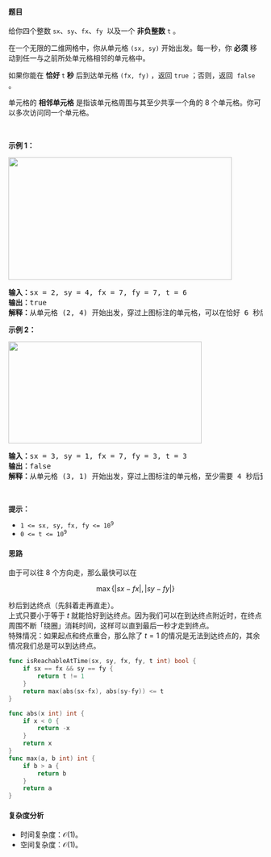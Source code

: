 #### 题目

<p>给你四个整数 <code>sx</code>、<code>sy</code>、<code>fx</code>、<code>fy</code>&nbsp; 以及一个 <strong>非负整数</strong> <code>t</code> 。</p>
<p>在一个无限的二维网格中，你从单元格 <code>(sx, sy)</code> 开始出发。每一秒，你 <strong>必须</strong> 移动到任一与之前所处单元格相邻的单元格中。</p>
<p>如果你能在 <strong>恰好 </strong><code>t</code><strong> 秒</strong> 后到达单元格<em> </em><code>(fx, fy)</code> ，返回 <code>true</code> ；否则，返回&nbsp; <code>false</code> 。</p>
<p>单元格的 <strong>相邻单元格</strong> 是指该单元格周围与其至少共享一个角的 8 个单元格。你可以多次访问同一个单元格。</p>
<p>&nbsp;</p>
<p><strong class="example">示例 1：</strong></p>
<img alt src="https://assets.leetcode.com/uploads/2023/08/05/example2.svg" style="width: 443px; height: 243px;" />
<pre>
<strong>输入：</strong>sx = 2, sy = 4, fx = 7, fy = 7, t = 6
<strong>输出：</strong>true
<strong>解释：</strong>从单元格 (2, 4) 开始出发，穿过上图标注的单元格，可以在恰好 6 秒后到达单元格 (7, 7) 。 
</pre>
<p><strong class="example">示例 2：</strong></p>
<img alt src="https://assets.leetcode.com/uploads/2023/08/05/example1.svg" style="width: 383px; height: 202px;" />
<pre>
<strong>输入：</strong>sx = 3, sy = 1, fx = 7, fy = 3, t = 3
<strong>输出：</strong>false
<strong>解释：</strong>从单元格 (3, 1) 开始出发，穿过上图标注的单元格，至少需要 4 秒后到达单元格 (7, 3) 。 因此，无法在 3 秒后到达单元格 (7, 3) 。
</pre>
<p>&nbsp;</p>
<p><strong>提示：</strong></p>
<ul>
<li><code>1 &lt;= sx, sy, fx, fy &lt;= 10<sup>9</sup></code></li>
<li><code>0 &lt;= t &lt;= 10<sup>9</sup></code></li>
</ul>

#### 思路

由于可以往 $8$ 个方向走，那么最快可以在  

$$
\max\{|sx-fx|, |sy-fy|\}
$$

秒后到达终点（先斜着走再直走）。  
上式只要小于等于 $t$ 就能恰好到达终点。因为我们可以在到达终点附近时，在终点周围不断「绕圈」消耗时间，这样可以直到最后一秒才走到终点。  
特殊情况：如果起点和终点重合，那么除了 $t=1$ 的情况是无法到达终点的，其余情况我们总是可以到达终点。

```go 
func isReachableAtTime(sx, sy, fx, fy, t int) bool {
	if sx == fx && sy == fy {
		return t != 1
	}
	return max(abs(sx-fx), abs(sy-fy)) <= t
}

func abs(x int) int {
	if x < 0 {
		return -x
	}
	return x
}
func max(a, b int) int {
	if b > a {
		return b
	}
	return a
}
```

#### 复杂度分析

- 时间复杂度：$\mathcal{O}(1)$。
- 空间复杂度：$\mathcal{O}(1)$。